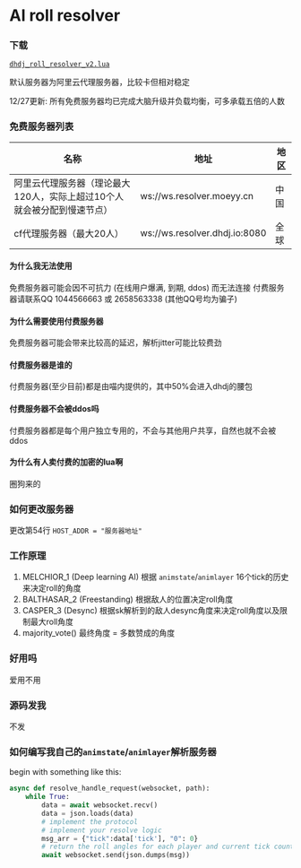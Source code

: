 # AI roll resolver

### 下载

[`dhdj_roll_resolver_v2.lua`](dhdj_roll_resolver_v2.lua)

默认服务器为阿里云代理服务器，比较卡但相对稳定

12/27更新: 所有免费服务器均已完成大脑升级并负载均衡，可多承载五倍的人数

### 免费服务器列表

| 名称 | 地址 | 地区 |
| --- | --- | --- |
| 阿里云代理服务器（理论最大120人，实际上超过10个人就会被分配到慢速节点） | ws://ws.resolver.moeyy.cn | 中国 |
| cf代理服务器（最大20人） | ws://ws.resolver.dhdj.io:8080 | 全球 |

#### 为什么我无法使用

免费服务器可能会因不可抗力 (在线用户爆满, 到期, ddos) 而无法连接 付费服务器请联系QQ 1044566663 或 2658563338 (其他QQ号均为骗子)

#### 为什么需要使用付费服务器

免费服务器可能会带来比较高的延迟，解析jitter可能比较费劲

#### 付费服务器是谁的

付费服务器(至少目前)都是由喵内提供的，其中50%会进入dhdj的腰包

#### 付费服务器不会被ddos吗

付费服务器都是每个用户独立专用的，不会与其他用户共享，自然也就不会被ddos

#### 为什么有人卖付费的加密的lua啊

圈狗来的

### 如何更改服务器

更改第54行 `HOST_ADDR = "服务器地址"`

### 工作原理

1. MELCHIOR_1 (Deep learning AI) 根据 `animstate`/`animlayer` 16个tick的历史来决定roll的角度
2. BALTHASAR_2 (Freestanding) 根据敌人的位置决定roll角度
3. CASPER_3 (Desync) 根据sk解析到的敌人desync角度来决定roll角度以及限制最大roll角度
4. majority_vote() 最终角度 = 多数赞成的角度

### 好用吗

爱用不用

### 源码发我

不发

### 如何编写我自己的`animstate`/`animlayer`解析服务器
begin with something like this:
```python
async def resolve_handle_request(websocket, path):
    while True:
        data = await websocket.recv()
        data = json.loads(data)
        # implement the protocol
        # implement your resolve logic
        msg_arr = {"tick":data['tick'], "0": 0}
        # return the roll angles for each player and current tick count
        await websocket.send(json.dumps(msg))
```
